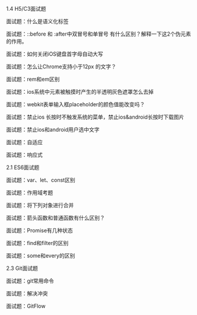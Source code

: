  1.4 H5/C3面试题

 面试题：什么是语义化标签

 面试题：::before 和 :after中双冒号和单冒号 有什么区别？解释一下这2个伪元素的作用。

 面试题：如何关闭iOS键盘首字母自动大写

 面试题：怎么让Chrome支持小于12px 的文字？

 面试题：rem和em区别

 面试题：ios系统中元素被触摸时产生的半透明灰色遮罩怎么去掉

 面试题：webkit表单输入框placeholder的颜色值能改变吗？

 面试题：禁止ios 长按时不触发系统的菜单，禁止ios&android长按时下载图片

 面试题：禁止ios和android用户选中文字

 面试题：自适应

 面试题：响应式

 2.1 ES6面试题

 面试题：var、let、const区别

 面试题：作用域考题

 面试题：将下列对象进行合并

 面试题：箭头函数和普通函数有什么区别？

 面试题：Promise有几种状态

 面试题：find和filter的区别

 面试题：some和every的区别

2.3 Git面试题

 面试题：git常用命令

 面试题：解决冲突

 面试题：GitFlow